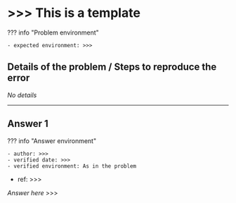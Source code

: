 # >>> This is a template

??? info "Problem environment"

    - expected environment: >>>

## Details of the problem / Steps to reproduce the error

_No details_

---

## Answer 1

??? info "Answer environment"

    - author: >>>
    - verified date: >>>
    - verified environment: As in the problem

- ref: >>>

_Answer here_ >>>
